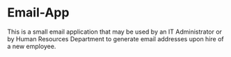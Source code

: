 # Email-App
 This is a small email application that may be used by an IT Administrator or by Human Resources Department to generate email 
 addresses upon hire of a new employee. 
